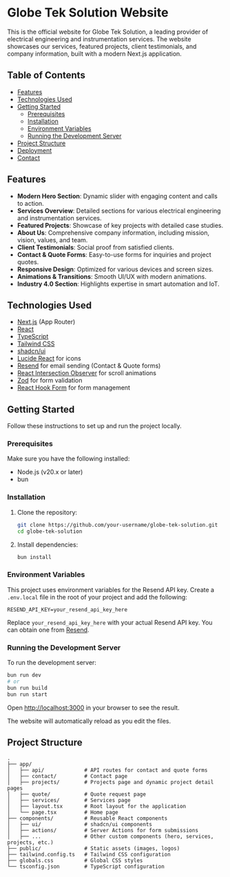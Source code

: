 # Globe Tek Solution Website

This is the official website for Globe Tek Solution, a leading provider of electrical engineering and instrumentation services. The website showcases our services, featured projects, client testimonials, and company information, built with a modern Next.js application.

## Table of Contents

-   [Features](#features)
-   [Technologies Used](#technologies-used)
-   [Getting Started](#getting-started)
    -   [Prerequisites](#prerequisites)
    -   [Installation](#installation)
    -   [Environment Variables](#environment-variables)
    -   [Running the Development Server](#running-the-development-server)
-   [Project Structure](#project-structure)
-   [Deployment](#deployment)
-   [Contact](#contact)

## Features

-   **Modern Hero Section**: Dynamic slider with engaging content and calls to action.
-   **Services Overview**: Detailed sections for various electrical engineering and instrumentation services.
-   **Featured Projects**: Showcase of key projects with detailed case studies.
-   **About Us**: Comprehensive company information, including mission, vision, values, and team.
-   **Client Testimonials**: Social proof from satisfied clients.
-   **Contact & Quote Forms**: Easy-to-use forms for inquiries and project quotes.
-   **Responsive Design**: Optimized for various devices and screen sizes.
-   **Animations & Transitions**: Smooth UI/UX with modern animations.
-   **Industry 4.0 Section**: Highlights expertise in smart automation and IoT.

## Technologies Used

-   [Next.js](https://nextjs.org/) (App Router)
-   [React](https://react.dev/)
-   [TypeScript](https://www.typescriptlang.org/)
-   [Tailwind CSS](https://tailwindcss.com/)
-   [shadcn/ui](https://ui.shadcn.com/)
-   [Lucide React](https://lucide.dev/icons/) for icons
-   [Resend](https://resend.com/) for email sending (Contact & Quote forms)
-   [React Intersection Observer](https://react-intersection-observer.vercel.app/) for scroll animations
-   [Zod](https://zod.dev/) for form validation
-   [React Hook Form](https://react-hook-form.com/) for form management

## Getting Started

Follow these instructions to set up and run the project locally.

### Prerequisites

Make sure you have the following installed:

-   Node.js (v20.x or later)
-   bun

### Installation

1.  Clone the repository:
    ```bash
    git clone https://github.com/your-username/globe-tek-solution.git
    cd globe-tek-solution
    ```

2.  Install dependencies:
    ```bash
    bun install
    ```

### Environment Variables

This project uses environment variables for the Resend API key. Create a `.env.local` file in the root of your project and add the following:

```
RESEND_API_KEY=your_resend_api_key_here
```

Replace `your_resend_api_key_here` with your actual Resend API key. You can obtain one from [Resend](https://resend.com/).

### Running the Development Server

To run the development server:

```bash
bun run dev
# or
bun run build
bun run start
```

Open [http://localhost:3000](http://localhost:3000) in your browser to see the result.

The website will automatically reload as you edit the files.

## Project Structure

```
.
├── app/
│   ├── api/             # API routes for contact and quote forms
│   ├── contact/         # Contact page
│   ├── projects/        # Projects page and dynamic project detail pages
│   ├── quote/           # Quote request page
│   ├── services/        # Services page
│   ├── layout.tsx       # Root layout for the application
│   └── page.tsx         # Home page
├── components/          # Reusable React components
│   ├── ui/              # shadcn/ui components
│   ├── actions/         # Server Actions for form submissions
│   ├── ...              # Other custom components (hero, services, projects, etc.)
├── public/              # Static assets (images, logos)
├── tailwind.config.ts   # Tailwind CSS configuration
├── globals.css          # Global CSS styles
└── tsconfig.json        # TypeScript configuration
```


